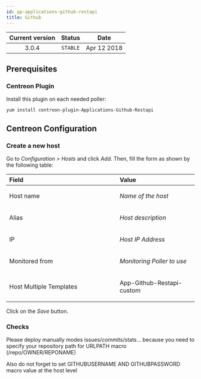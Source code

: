 ```yaml
---
id: pp-applications-github-restapi
title: Github
---
```


| Current version | Status | Date |
| :-: | :-: | :-: |
| 3.0.4 | `STABLE` | Apr 12 2018 |

##  Prerequisites
### Centreon Plugin
Install this plugin on each needed poller:

    yum install centreon-plugin-Applications-Github-Restapi
## Centreon Configuration
### Create a new host
Go to *Configuration &gt; Hosts* and click *Add*. Then, fill the form as
shown by the following table:

<table>
<colgroup>
<col width="58%" />
<col width="41%" />
</colgroup>
<thead>
<tr class="header">
<th align="left">Field</th>
<th align="left">Value</th>
</tr>
</thead>
<tbody>
<tr class="odd">
<td align="left"><p>Host name</p></td>
<td align="left"><p><em>Name of the host</em></p></td>
</tr>
<tr class="even">
<td align="left"><p>Alias</p></td>
<td align="left"><p><em>Host description</em></p></td>
</tr>
<tr class="odd">
<td align="left"><p>IP</p></td>
<td align="left"><p><em>Host IP Address</em></p></td>
</tr>
<tr class="even">
<td align="left"><p>Monitored from</p></td>
<td align="left"><p><em>Monitoring Poller to use</em></p></td>
</tr>
<tr class="odd">
<td align="left"><p>Host Multiple Templates</p></td>
<td align="left"><p>App-Github-Restapi-custom</p></td>
</tr>
</tbody>
</table>

Click on the *Save* button.

### Checks

Please deploy manually modes issues/commits/stats... because you need to specify your repository path for URLPATH macro (/repo/OWNER/REPONAME)

Also do not forget to set GITHUBUSERNAME AND GITHUBPASSWORD macro value at the host level


